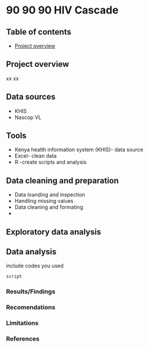 # 90 90 90 HIV Cascade

## Table of contents

- [Project overview](#project-overview)

## Project overview

xx xx

## Data sources
- KHIS
- Nascop VL 

## Tools

- Kenya health information system (KHIS)- data source
- Excel- clean data
- R -create scripts and analysis

## Data cleaning and preparation
- Data loanding and inspection
- Handling missing values
- Data cleaning and formating
- 
## Exploratory data analysis


## Data analysis
include codes you used
```r
script
```
### Results/Findings

### Recomendations

### Limitations

### References
